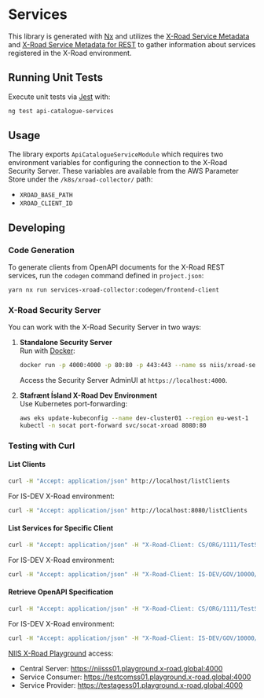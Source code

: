 # Services

This library is generated with [Nx](https://nx.dev) and utilizes the [X-Road Service Metadata] and [X-Road Service Metadata for REST] to gather information about services registered in the X-Road environment.

## Running Unit Tests

Execute unit tests via [Jest](https://jestjs.io) with:

```bash
ng test api-catalogue-services
```

## Usage

The library exports `ApiCatalogueServiceModule` which requires two environment variables for configuring the connection to the X-Road Security Server. These variables are available from the AWS Parameter Store under the `/k8s/xroad-collector/` path:

- `XROAD_BASE_PATH`
- `XROAD_CLIENT_ID`

## Developing

### Code Generation

To generate clients from OpenAPI documents for the X-Road REST services, run the `codegen` command defined in `project.json`:

```bash
yarn nx run services-xroad-collector:codegen/frontend-client
```

### X-Road Security Server

You can work with the X-Road Security Server in two ways:

1. **Standalone Security Server**  
   Run with [Docker](https://hub.docker.com/r/niis/xroad-security-server-standalone):

   ```bash
   docker run -p 4000:4000 -p 80:80 -p 443:443 --name ss niis/xroad-security-server-standalone
   ```

   Access the Security Server AdminUI at `https://localhost:4000`.

2. **Stafrænt Ísland X-Road Dev Environment**  
   Use Kubernetes port-forwarding:

   ```bash
   aws eks update-kubeconfig --name dev-cluster01 --region eu-west-1
   kubectl -n socat port-forward svc/socat-xroad 8080:80
   ```

### Testing with Curl

#### List Clients

```bash
curl -H "Accept: application/json" http://localhost/listClients
```

For IS-DEV X-Road environment:

```bash
curl -H "Accept: application/json" http://localhost:8080/listClients
```

#### List Services for Specific Client

```bash
curl -H "Accept: application/json" -H "X-Road-Client: CS/ORG/1111/TestService" http://localhost/r1/CS/ORG/1111/TestService/listMethods
```

For IS-DEV X-Road environment:

```bash
curl -H "Accept: application/json" -H "X-Road-Client: IS-DEV/GOV/10000/island-is-client" http://localhost:8080/r1/IS-DEV/GOV/10000/island-is-protected/listMethods
```

#### Retrieve OpenAPI Specification

```bash
curl -H "Accept: application/json" -H "X-Road-Client: CS/ORG/1111/TestService" http://localhost/r1/CS/ORG/1111/TestService/getOpenAPI?serviceCode=petstore
```

For IS-DEV X-Road environment:

```bash
curl -H "Accept: application/json" -H "X-Road-Client: IS-DEV/GOV/10000/island-is-client" http://localhost:8080/r1/IS-DEV/GOV/10000/island-is-protected/getOpenAPI?serviceCode=petstore-v1
```

[NIIS X-Road Playground] access:

- Central Server: https://niisss01.playground.x-road.global:4000
- Service Consumer: https://testcomss01.playground.x-road.global:4000
- Service Provider: https://testagess01.playground.x-road.global:4000

[X-Road Service Metadata]: https://github.com/nordic-institute/X-Road/blob/develop/doc/Protocols/pr-meta_x-road_service_metadata_protocol.md#openapi-definition
[X-Road Service Metadata for REST]: https://github.com/nordic-institute/X-Road/blob/develop/doc/Protocols/pr-mrest_x-road_service_metadata_protocol_for_rest.md#annex-a-service-descriptions-for-rest-metadata-services
[NIIS X-Road Playground]: https://x-road.global/xroad-playground